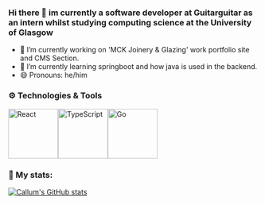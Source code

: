 ### Hi there 👋 im currently a software developer at Guitarguitar as an intern whilst studying computing science at the University of Glasgow

- 🔭 I’m currently working on 'MCK Joinery & Glazing' work portfolio site and CMS Section.
- 🌱 I’m currently learning springboot and how java is used in the backend.
- 😄 Pronouns: he/him

### ⚙️ Technologies & Tools
<div style="display:flex">
<img src="https://upload.wikimedia.org/wikipedia/commons/thumb/a/a7/React-icon.svg/2300px-React-icon.svg.png" alt="React" height="100"/>
<img src="https://upload.wikimedia.org/wikipedia/commons/thumb/4/4c/Typescript_logo_2020.svg/640px-Typescript_logo_2020.svg.png" alt="TypeScript" height="100"/>
  <img src="https://upload.wikimedia.org/wikipedia/commons/thumb/0/05/Go_Logo_Blue.svg/429px-Go_Logo_Blue.svg.png" alt="Go" width="100"/>
  
  
</div>



### 🧬 My stats:
[![Callum's GitHub stats](https://github-readme-stats.vercel.app/api?username=callummclu&theme=tokyonight&show_icons=true)]()
